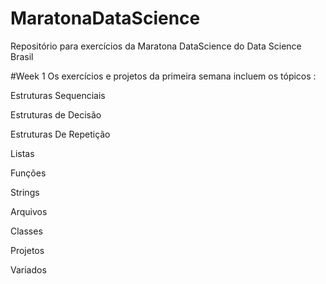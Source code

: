 # MaratonaDataScience
Repositório para exercícios da Maratona DataScience do Data Science Brasil 

#Week 1
Os exercícios e projetos da primeira semana incluem os tópicos :

Estruturas Sequenciais

Estruturas de Decisão

Estruturas De Repetição

Listas

Funções

Strings

Arquivos

Classes

Projetos

Variados
